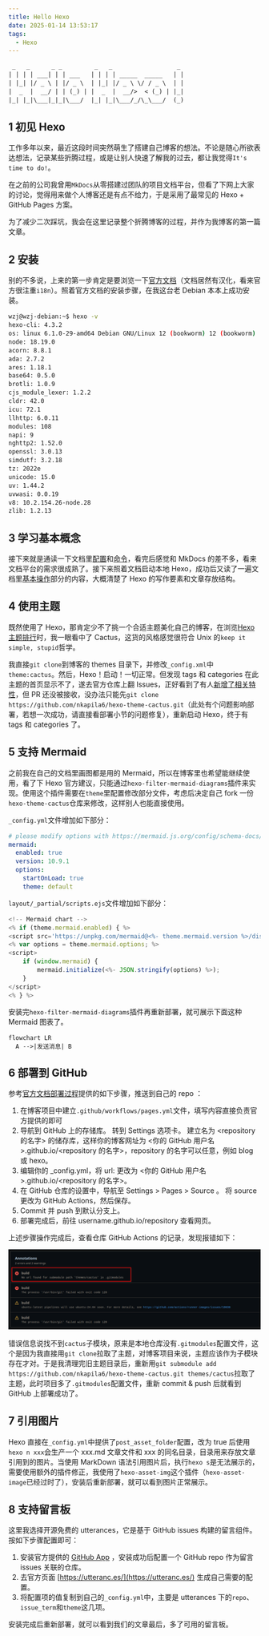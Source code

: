 ```yaml
---
title: Hello Hexo
date: 2025-01-14 13:53:17
tags:
  - Hexo
---
```


```txt
 _   _      _ _         _   _                  _ 
| | | | ___| | | ___   | | | | _____  _____   | |
| |_| |/ _ \ | |/ _ \  | |_| |/ _ \ \/ / _ \  | |
|  _  |  __/ | | (_) | |  _  |  __/>  < (_) | |_|
|_| |_|\___|_|_|\___/  |_| |_|\___/_/\_\___/  (_)
```


## 1 初见 Hexo

工作多年以来，最近这段时间突然萌生了搭建自己博客的想法。不论是随心所欲表达想法，记录某些折腾过程，或是让别人快速了解我的过去，都让我觉得`It's time to do!`。

在之前的公司我曾用`MkDocs`从零搭建过团队的项目文档平台，但看了下网上大家的讨论，觉得用来做个人博客还是有点不给力，于是采用了最常见的 Hexo + GitHub Pages 方案。

为了减少二次踩坑，我会在这里记录整个折腾博客的过程，并作为我博客的第一篇文章。

## 2 安装

别的不多说，上来的第一步肯定是要浏览一下[官方文档](https://hexo.io/zh-cn/docs/)（文档居然有汉化，看来官方很注重`i18n`）。照着官方文档的安装步骤，在我这台老 Debian 本本上成功安装。

```bash
wzj@wzj-debian:~$ hexo -v
hexo-cli: 4.3.2
os: linux 6.1.0-29-amd64 Debian GNU/Linux 12 (bookworm) 12 (bookworm)
node: 18.19.0
acorn: 8.8.1
ada: 2.7.2
ares: 1.18.1
base64: 0.5.0
brotli: 1.0.9
cjs_module_lexer: 1.2.2
cldr: 42.0
icu: 72.1
llhttp: 6.0.11
modules: 108
napi: 9
nghttp2: 1.52.0
openssl: 3.0.13
simdutf: 3.2.18
tz: 2022e
unicode: 15.0
uv: 1.44.2
uvwasi: 0.0.19
v8: 10.2.154.26-node.28
zlib: 1.2.13
```

## 3 学习基本概念

接下来就是通读一下文档里[配置](https://hexo.io/zh-cn/docs/configuration)和[命令](https://hexo.io/zh-cn/docs/commands)，看完后感觉和 MkDocs 的差不多，看来文档平台的需求很成熟了。接下来照着文档启动本地 Hexo，成功后又读了一遍文档里[基本操作](https://hexo.io/zh-cn/docs/writing)部分的内容，大概清楚了 Hexo 的写作要素和文章存放结构。

## 4 使用主题

既然使用了 Hexo，那肯定少不了挑一个合适主题美化自己的博客，在浏览[Hexo主题排行](https://www.hexothemes.com/popular/free/)时，我一眼看中了 Cactus，这货的风格感觉很符合 Unix 的`keep it simple, stupid`哲学。

我直接`git clone`到博客的 themes 目录下，并修改`_config.xml`中`theme:cactus`。然后，Hexo！启动！一切正常。但发现 tags 和 categories 在此主题的首页显示不了，遂去官方仓库上翻 Issues，正好看到了有人[新增了相关特性](https://github.com/probberechts/hexo-theme-cactus/issues/321)，但 PR 还没被接收，没办法只能先`git clone https://github.com/nkapila6/hexo-theme-cactus.git`（此处有个问题影响部署，若想一次成功，请直接看部署小节的问题修复），重新启动 Hexo，终于有 tags 和 categories 了。

## 5 支持 Mermaid

之前我在自己的文档里画图都是用的 Mermaid，所以在博客里也希望能继续使用，看了下 Hexo 官方建议，只能通过`hexo-filter-mermaid-diagrams`插件来实现。使用这个插件需要在`theme`里配置修改部分文件，考虑后决定自己 fork 一份`hexo-theme-cactus`仓库来修改，这样别人也能直接使用。

`_config.yml`文件增加如下部分：
```yml
# please modify options with https://mermaid.js.org/config/schema-docs/config.html
mermaid:
  enabled: true
  version: 10.9.1
  options:
    startOnLoad: true
    theme: default
```

`layout/_partial/scripts.ejs`文件增加如下部分：
```js
<!-- Mermaid chart -->
<% if (theme.mermaid.enabled) { %>
<script src='https://unpkg.com/mermaid@<%- theme.mermaid.version %>/dist/mermaid.min.js'></script>
<% var options = theme.mermaid.options; %>
<script>
    if (window.mermaid) {
        mermaid.initialize(<%- JSON.stringify(options) %>);
    }
</script>
<% } %>
```

安装完`hexo-filter-mermaid-diagrams`插件再重新部署，就可展示下面这种 Mermaid 图表了。

```mermaid
flowchart LR
  A -->|发送消息| B
```

## 6 部署到 GitHub

参考[官方文档部署过程](https://hexo.io/zh-cn/docs/github-pages)提供的如下步骤，推送到自己的 repo ：

1. 在博客项目中建立`.github/workflows/pages.yml`文件，填写内容直接负责官方提供的即可
1. 导航到 GitHub 上的存储库。 转到 Settings 选项卡。 建立名为 <repository 的名字> 的储存库，这样你的博客网址为 <你的 GitHub 用户名>.github.io/<repository 的名字>，repository 的名字可以任意，例如 blog 或 hexo。
1. 编辑你的 _config.yml，将 url: 更改为 <你的 GitHub 用户名>.github.io/<repository 的名字>。
1. 在 GitHub 仓库的设置中，导航至 Settings > Pages > Source 。 将 source 更改为 GitHub Actions，然后保存。
1. Commit 并 push 到默认分支上。
1. 部署完成后，前往 username.github.io/repository 查看网页。

上述步骤操作完成后，查看仓库 GitHub Actions 的记录，发现报错如下：

![Actions部署报错](Hello-Hexo/actions_error.png)

错误信息说找不到`cactus`子模块，原来是本地仓库没有`.gitmodules`配置文件，这个是因为我直接用`git clone`拉取了主题，对博客项目来说，主题应该作为子模块存在才对。于是我清理完旧主题目录后，重新用`git submodule add https://github.com/nkapila6/hexo-theme-cactus.git themes/cactus`拉取了主题，此时项目多了`.gitmodules`配置文件，重新 commit & push 后就看到 GitHub 上部署成功了。

## 7 引用图片

Hexo 直接在`_config.yml`中提供了`post_asset_folder`配置，改为 true 后使用`hexo n xxx`会生产一个 xxx.md 文章文件和 xxx 的同名目录，目录用来存放文章引用到的图片。当使用 MarkDown 语法引用图片后，执行`hexo s`是无法展示的，需要使用额外的插件修正，我使用了`hexo-asset-img`这个插件（`hexo-asset-image`已经过时了），安装后重新部署，就可以看到图片正常展示。

## 8 支持留言板

这里我选择开源免费的 utterances，它是基于 GitHub issues 构建的留言组件。按如下步骤配置即可：

1. 安装官方提供的 [GitHub App](https://github.com/apps/utterances) ，安装成功后配置一个 GitHub repo 作为留言 issues 关联的仓库。
1. 去官方页面 [https://utteranc.es/](https://utteranc.es/) 生成自己需要的配置。
1. 将配置项的值复制到自己的`_config.yml`中，主要是 utterances 下的`repo`、`issue_term`和`theme`这几项。

安装完成后重新部署，就可以看到我们的文章最后，多了可用的留言板。